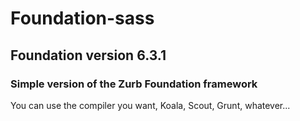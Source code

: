 # Foundation-sass

## Foundation version 6.3.1

### Simple version of the Zurb Foundation framework

You can use the compiler you want, Koala, Scout, Grunt, whatever...
